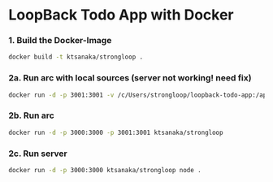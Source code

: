 # LoopBack Todo App with Docker

### 1. Build the Docker-Image
```sh
docker build -t ktsanaka/strongloop .
```

### 2a. Run arc with local sources (server not working! need fix)
```sh
docker run -d -p 3001:3001 -v /c/Users/strongloop/loopback-todo-app:/app-server ktsanaka/strongloop
```

### 2b. Run arc
```sh
docker run -d -p 3000:3000 -p 3001:3001 ktsanaka/strongloop
```

### 2c. Run server
```sh
docker run -d -p 3000:3000 ktsanaka/strongloop node .
```